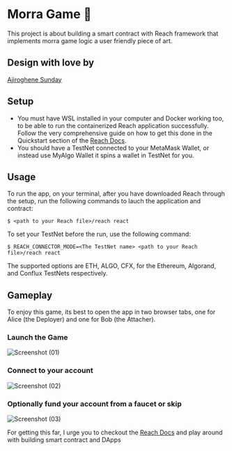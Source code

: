 # Morra Game 🚀

This project is about building a smart contract with Reach framework that implements morra game logic a user friendly piece of art.

## Design with love by

[Ajiroghene Sunday](https://github.com/Ajioz)  

## Setup

- You must have WSL installed in your computer and Docker working too, to be able to run the containerized Reach application successfully.  
Follow the very comprehensive guide on how to get this done in the Quickstart section of the [Reach Docs](https://docs.reach.sh/quickstart/#quickstart).
- You should have a TestNet connected to your MetaMask Wallet, or instead use MyAlgo Wallet it spins a wallet in TestNet for you.  

## Usage

To run the app, on your terminal, after you have downloaded Reach through the setup, run the following commands to lauch the application and contract:

```shell
$ <path to your Reach file>/reach react
```

To set your TestNet before the run, use the following command:

```shell
$ REACH_CONNECTOR_MODE=<The TestNet name> <path to your Reach file>/reach react
```

The supported options are ETH, ALGO, CFX, for the Ethereum, Algorand, and Conflux TestNets respectively.

## Gameplay

To enjoy this game, its best to open the app in two browser tabs, one for Alice (the Deployer) and one for Bob (the Attacher).

### Launch the Game

![Screenshot (01)](https://drive.google.com/file/d/1lFSn9EvEKibg6i3ruaDwR9kRp-gBfNcY/view?usp=sharing)  

### Connect to your account

![Screenshot (02)](https://drive.google.com/file/d/12gcTHLq7BbL6FnSUY5NKgC_lpxq4aRbo/view?usp=sharing)  


### Optionally fund your account from a faucet or skip

![Screenshot (03)](https://drive.google.com/file/d/1Dl72bcg3X8U3PMDH_49XJXIF38XXMGya/view?usp=sharing)  
 


For getting this far, I urge you to checkout the [Reach Docs](https://docs.reach.sh) and play around with building smart contract and DApps